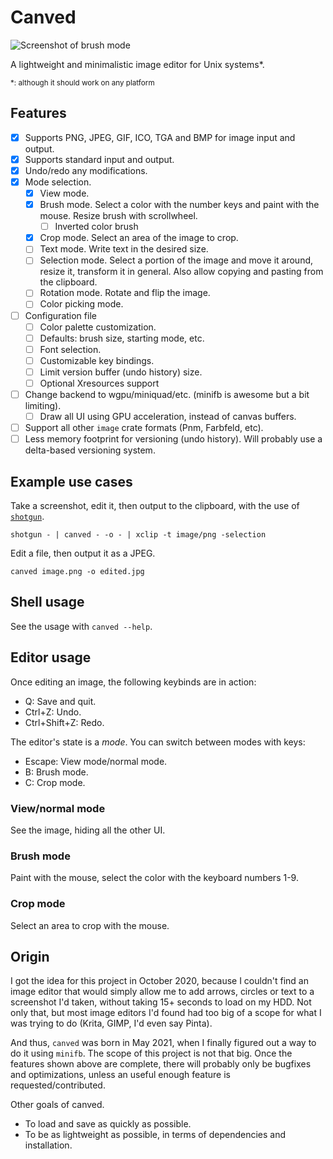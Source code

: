 # Canved

![Screenshot of brush mode](https://user-images.githubusercontent.com/8389938/125021660-1a18cf00-e049-11eb-8a97-c1ecdc68850d.png)

A lightweight and minimalistic image editor for Unix systems\*. 

<sub>\*: although it should work on any platform</sub>

## Features

- [X] Supports PNG, JPEG, GIF, ICO, TGA and BMP for image input and output.
- [X] Supports standard input and output.
- [X] Undo/redo any modifications.
- [X] Mode selection.
	- [X] View mode.
	- [X] Brush mode. Select a color with the number keys and paint with the mouse. Resize brush with scrollwheel.
		- [ ] Inverted color brush
	- [X] Crop mode. Select an area of the image to crop.
	- [ ] Text mode. Write text in the desired size.
	- [ ] Selection mode. Select a portion of the image and move it around, resize it, transform it in general. Also allow copying and pasting from the clipboard.
	- [ ] Rotation mode. Rotate and flip the image.
	- [ ] Color picking mode. 
- [ ] Configuration file 
	- [ ] Color palette customization.
	- [ ] Defaults: brush size, starting mode, etc.
	- [ ] Font selection.
	- [ ] Customizable key bindings.
	- [ ] Limit version buffer (undo history) size.
	- [ ] Optional Xresources support
- [ ] Change backend to wgpu/miniquad/etc. (minifb is awesome but a bit limiting).
	- [ ] Draw all UI using GPU acceleration, instead of canvas buffers.
- [ ] Support all other `image` crate formats (Pnm, Farbfeld, etc).
- [ ] Less memory footprint for versioning (undo history). Will probably use a delta-based versioning system.

## Example use cases

Take a screenshot, edit it, then output to the clipboard, with the use of [`shotgun`](https://github.com/neXromancers/shotgun).

```shell
shotgun - | canved - -o - | xclip -t image/png -selection
```

Edit a file, then output it as a JPEG.

```shell
canved image.png -o edited.jpg
```

## Shell usage

See the usage with `canved --help`.

## Editor usage

Once editing an image, the following keybinds are in action:

- Q: Save and quit.
- Ctrl+Z: Undo.
- Ctrl+Shift+Z: Redo.

The editor's state is a *mode*. You can switch between modes with keys:

- Escape: View mode/normal mode.
- B: Brush mode.
- C: Crop mode.

### View/normal mode

See the image, hiding all the other UI.

### Brush mode

Paint with the mouse, select the color with the keyboard numbers 1-9.

### Crop mode

Select an area to crop with the mouse.

## Origin

I got the idea for this project in October 2020, because I couldn't find an image editor that would simply allow me to add arrows, circles or text to a screenshot I'd taken, without taking 15+ seconds to load on my HDD. Not only that, but most image editors I'd found had too big of a scope for what I was trying to do (Krita, GIMP, I'd even say Pinta).

And thus, `canved` was born in May 2021, when I finally figured out a way to do it using `minifb`. The scope of this project is not that big. Once the features shown above are complete, there will probably only be bugfixes and optimizations, unless an useful enough feature is requested/contributed.

Other goals of canved.

- To load and save as quickly as possible.
- To be as lightweight as possible, in terms of dependencies and installation.
